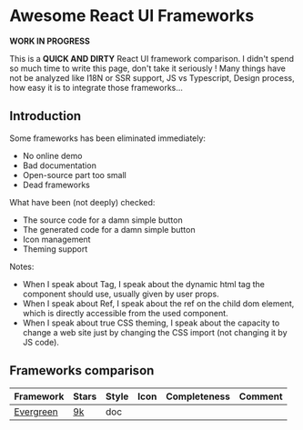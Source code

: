 
# Awesome React UI Frameworks

**WORK IN PROGRESS**

This is a **QUICK AND DIRTY** React UI framework comparison. I didn't spend so much time to write this page, don't take 
it seriously ! Many things have not be analyzed like I18N or SSR support, JS vs Typescript, Design process, how
easy it is to integrate those frameworks... 

## Introduction

Some frameworks has been eliminated immediately:
 - No online demo
 - Bad documentation
 - Open-source part too small
 - Dead frameworks

What have been (not deeply) checked:
 - The source code for a damn simple button
 - The generated code for a damn simple button
 - Icon management
 - Theming support

Notes:
 - When I speak about Tag, I speak about the dynamic html tag the component should use, usually given by user props.
 - When I speak about Ref, I speak about the ref on the child dom element, which is directly accessible from the used component.
 - When I speak about true CSS theming, I speak about the capacity to change a web site just by changing the CSS import (not changing it by JS code).

## Frameworks comparison

| Framework | Stars | Style | Icon | Completeness | Comment |
|-----------|-------|-------|------|--------------|---------|
|[Evergreen](https://evergreen.segment.com)|[9k](https://github.com/segmentio/evergreen/tree/master/src/buttons/src)|doc <style>, ugly generated CSS classes|integrated SVG|⋆|Clean industrial design, Designer framework, theming not supported, not pragmatic framework|
|[Material UI](https://material-ui.com/)|[53k](https://github.com/mui-org/material-ui/blob/master/packages/material-ui/src/Button/Button.js)|doc <style>, clean CSS classes with prefix|integrated SVG|⋆⋆|Material design, classic components, TS, great doc, heavy framework, no less nor sass, use Tag|
|[Ant Design](https://ant.design/)|[55k](https://github.com/ant-design/ant-design/blob/master/components/button/button.tsx)|CSS file, clean classes, prefixed|integrated SVG|⋆⋆|Minimalist design, TS, less, I18N, great chart extension|
|[Reactstrap](https://reactstrap.github.io/)|[9k](https://github.com/reactstrap/reactstrap/blob/master/src/Button.js)|bootstrap CSS file|no icon|⋆|Bootstrap design, Bootstrap as components, no less nor sass, use Tag|
|[React Boostrap](https://react-bootstrap.github.io)|[17k](https://github.com/react-bootstrap/react-bootstrap/blob/master/src/Button.js)|doc <style>|no icon|⋆|Bootstrap design, Bootstrap as components, no less nor sass, use Tag|
|[MDBoostrap](https://mdbootstrap.com/)|[1k](https://github.com/mdbootstrap/React-Bootstrap-with-Material-Design/blob/master/src/components/Button/Button.js)|CSS file, clean classes, no prefix|Icon font|⋆⋆|Material design, Bootstrap as components, no less nor sass, use Tag|
|[Primereact](https://www.primefaces.org/primereact)|[1k](https://github.com/primefaces/primereact/blob/master/src/components/button/Button.js)|CSS file, clean classes, prefixed|Icon font|⋆⋆⋆|Clean design, True theming support, many components, charts, a little bit late on tech|
|[Semantic UI](https://react.semantic-ui.com/)|[10k](https://github.com/Semantic-Org/Semantic-UI-React/blob/master/src/elements/Button/Button.js)|CSS file, clean classes, no prefix|Icon font|⋆⋆|Clean industrial design, use less for theming, use of Tag, a little bit late on tech|
|[Blueprint](https://blueprintjs.com/)|[15k](https://github.com/palantir/blueprint/blob/develop/packages/core/src/components/button/buttons.tsx)|CSS file, clean classes, prefixed|integrated SVG|⋆⋆|Clean industrial design, TS, use sass, no ref no tag|


## Others React UI Frameworks

- **Carbon Design system** (IBM) sounds correct but the design is not very nice
- **Atlaskit** (Atlassian) uses <style>, very minimalist design
- **Onsen UI** uses <style> but seems great, low design but nice support for mobiles 
- **UI Fabric** (Microsoft) uses <style>, low design
- **Gestalt** (Pinterest) only css modules, unreadable classes, forget CSS theming
- **Elemantal UI**, clean, but exactly like bootstrap, without bootstrap, no gain


## Philosophical though

## Icons

Ideally, the CSS should change your web site style, and it includes icons. That's means:
 - the content should describe the situation
 - the CSS should pick the right icon for this situation

Example of bad CSS usage which is defining the target icon rather than the content:
```html
  <i class="icon cross" />
```
This is exactly the same as:
```html
  <i class="red" />
  <i class="align-left" />
```
That is why a lot of web frameworks, like Boostrap, are not well designed. They do not respect the separation
of concern content Vs style. The situation is understandable, we gain simplicity. Almost no one need a powerful
theming system, nowadays a theme is almost resumed to a set of colors.

This is what we should do:
```html
  <i class="icon delete-user" />
```
With:
```scss
  .icon {
    .delete-user {
       // Define here, depending your CSS theme, what the icon looks like
    }
  }
  
```
Or with component:
```html
  <Icon type="delete-user" /> or even
  <DeleteUserIcon />
```

That is a problem for the component industry: they can't know the "situation" (here "delete-user") so they can't
bring us something correct as "a component". Unless... you start to use JS theming. If you bring the Icon as a
JS variable (from a JS theme), you don't care anymore to use a specific icon component as you can change it when
you change theme.

That is how I understand the situation today, but I am not sure to really understand the craziness of the
frontend development...


### Integrated SVG

| PROS | CONS |
|------|------|
|<ul><li>no http request</li><li>light</li><li>themable (color, animation...)</li></ul>|<ul><li>no true CSS theming (can't change icon with CSS, need JS theming)</li></ul>|

### Pure CSS icon

Same as integrated SVG, but with lower rendering quality.

### Font icon

| PROS | CONS |
|------|------|
|<ul><li>single http request</li><li>light</li><li>true CSS theming</li></ul>|<ul><li>partial theming (single color)</li></ul>|

 
 

